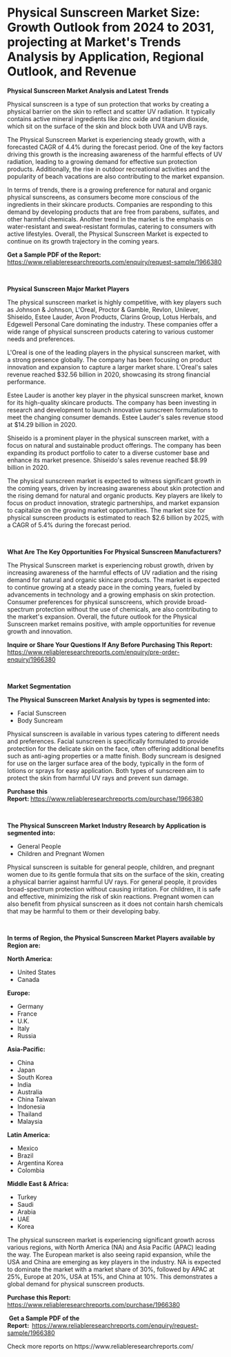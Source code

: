 <p><h1>Physical Sunscreen Market Size: Growth Outlook from 2024 to 2031, projecting at Market's Trends Analysis by Application, Regional Outlook, and Revenue</h1></p><p><strong>Physical Sunscreen Market Analysis and Latest Trends</strong></p>
<p><p>Physical sunscreen is a type of sun protection that works by creating a physical barrier on the skin to reflect and scatter UV radiation. It typically contains active mineral ingredients like zinc oxide and titanium dioxide, which sit on the surface of the skin and block both UVA and UVB rays.</p><p>The Physical Sunscreen Market is experiencing steady growth, with a forecasted CAGR of 4.4% during the forecast period. One of the key factors driving this growth is the increasing awareness of the harmful effects of UV radiation, leading to a growing demand for effective sun protection products. Additionally, the rise in outdoor recreational activities and the popularity of beach vacations are also contributing to the market expansion.</p><p>In terms of trends, there is a growing preference for natural and organic physical sunscreens, as consumers become more conscious of the ingredients in their skincare products. Companies are responding to this demand by developing products that are free from parabens, sulfates, and other harmful chemicals. Another trend in the market is the emphasis on water-resistant and sweat-resistant formulas, catering to consumers with active lifestyles. Overall, the Physical Sunscreen Market is expected to continue on its growth trajectory in the coming years.</p></p>
<p><strong>Get a Sample PDF of the Report:&nbsp;</strong> <a href="https://www.reliableresearchreports.com/enquiry/request-sample/1966380">https://www.reliableresearchreports.com/enquiry/request-sample/1966380</a></p>
<p>&nbsp;</p>
<p><strong>Physical Sunscreen Major Market Players</strong></p>
<p><p>The physical sunscreen market is highly competitive, with key players such as Johnson & Johnson, L'Oreal, Proctor & Gamble, Revlon, Unilever, Shiseido, Estee Lauder, Avon Products, Clarins Group, Lotus Herbals, and Edgewell Personal Care dominating the industry. These companies offer a wide range of physical sunscreen products catering to various customer needs and preferences.</p><p>L'Oreal is one of the leading players in the physical sunscreen market, with a strong presence globally. The company has been focusing on product innovation and expansion to capture a larger market share. L'Oreal's sales revenue reached $32.56 billion in 2020, showcasing its strong financial performance.</p><p>Estee Lauder is another key player in the physical sunscreen market, known for its high-quality skincare products. The company has been investing in research and development to launch innovative sunscreen formulations to meet the changing consumer demands. Estee Lauder's sales revenue stood at $14.29 billion in 2020.</p><p>Shiseido is a prominent player in the physical sunscreen market, with a focus on natural and sustainable product offerings. The company has been expanding its product portfolio to cater to a diverse customer base and enhance its market presence. Shiseido's sales revenue reached $8.99 billion in 2020.</p><p>The physical sunscreen market is expected to witness significant growth in the coming years, driven by increasing awareness about skin protection and the rising demand for natural and organic products. Key players are likely to focus on product innovation, strategic partnerships, and market expansion to capitalize on the growing market opportunities. The market size for physical sunscreen products is estimated to reach $2.6 billion by 2025, with a CAGR of 5.4% during the forecast period.</p></p>
<p>&nbsp;</p>
<p><strong>What Are The Key Opportunities For Physical Sunscreen Manufacturers?</strong></p>
<p><p>The Physical Sunscreen market is experiencing robust growth, driven by increasing awareness of the harmful effects of UV radiation and the rising demand for natural and organic skincare products. The market is expected to continue growing at a steady pace in the coming years, fueled by advancements in technology and a growing emphasis on skin protection. Consumer preferences for physical sunscreens, which provide broad-spectrum protection without the use of chemicals, are also contributing to the market's expansion. Overall, the future outlook for the Physical Sunscreen market remains positive, with ample opportunities for revenue growth and innovation.</p></p>
<p><strong>Inquire or Share Your Questions If Any Before Purchasing This Report:</strong> <a href="https://www.reliableresearchreports.com/enquiry/pre-order-enquiry/1966380">https://www.reliableresearchreports.com/enquiry/pre-order-enquiry/1966380</a></p>
<p>&nbsp;</p>
<p><strong>Market Segmentation</strong></p>
<p><strong>The Physical Sunscreen Market Analysis by types is segmented into:</strong></p>
<p><ul><li>Facial Sunscreen</li><li>Body Suncream</li></ul></p>
<p><p>Physical sunscreen is available in various types catering to different needs and preferences. Facial sunscreen is specifically formulated to provide protection for the delicate skin on the face, often offering additional benefits such as anti-aging properties or a matte finish. Body suncream is designed for use on the larger surface area of the body, typically in the form of lotions or sprays for easy application. Both types of sunscreen aim to protect the skin from harmful UV rays and prevent sun damage.</p></p>
<p><strong>Purchase this Report:&nbsp;</strong><a href="https://www.reliableresearchreports.com/purchase/1966380">https://www.reliableresearchreports.com/purchase/1966380</a></p>
<p>&nbsp;</p>
<p><strong>The Physical Sunscreen Market Industry Research by Application is segmented into:</strong></p>
<p><ul><li>General People</li><li>Children and Pregnant Women</li></ul></p>
<p><p>Physical sunscreen is suitable for general people, children, and pregnant women due to its gentle formula that sits on the surface of the skin, creating a physical barrier against harmful UV rays. For general people, it provides broad-spectrum protection without causing irritation. For children, it is safe and effective, minimizing the risk of skin reactions. Pregnant women can also benefit from physical sunscreen as it does not contain harsh chemicals that may be harmful to them or their developing baby.</p></p>
<p>&nbsp;</p>
<p><strong>In terms of Region, the Physical Sunscreen Market Players available by Region are:</strong></p>
<p>
    <p> <strong> North America: </strong>
        <ul>
            <li>United States</li>
            <li>Canada</li>
        </ul>
        </p> 
    <p> <strong> Europe: </strong>
        <ul>
            <li>Germany</li>
            <li>France</li>
            <li>U.K.</li>
            <li>Italy</li>
            <li>Russia</li>
        </ul>
        </p> 
    <p> <strong> Asia-Pacific: </strong>
        <ul>
            <li>China</li>
            <li>Japan</li>
            <li>South Korea</li>
            <li>India</li>
            <li>Australia</li>
            <li>China Taiwan</li>
            <li>Indonesia</li>
            <li>Thailand</li>
            <li>Malaysia</li>
        </ul>
        </p> 
    <p> <strong> Latin America: </strong>
        <ul>
            <li>Mexico</li>
            <li>Brazil</li>
            <li>Argentina Korea</li>
            <li>Colombia</li>
        </ul>
        </p> 
    <p> <strong> Middle East & Africa: </strong>
        <ul>
            <li>Turkey</li>
            <li>Saudi</li>
            <li>Arabia</li>
            <li>UAE</li>
            <li>Korea</li>
        </ul>
    </p>
    </p>
<p><p>The physical sunscreen market is experiencing significant growth across various regions, with North America (NA) and Asia Pacific (APAC) leading the way. The European market is also seeing rapid expansion, while the USA and China are emerging as key players in the industry. NA is expected to dominate the market with a market share of 30%, followed by APAC at 25%, Europe at 20%, USA at 15%, and China at 10%. This demonstrates a global demand for physical sunscreen products.</p></p>
<p><strong>Purchase this Report: </strong><a href="https://www.reliableresearchreports.com/purchase/1966380">https://www.reliableresearchreports.com/purchase/1966380</a></p>
<p>&nbsp;<strong>Get a Sample PDF of the Report:&nbsp;&nbsp;</strong><a href="https://www.reliableresearchreports.com/enquiry/request-sample/1966380">https://www.reliableresearchreports.com/enquiry/request-sample/1966380</a></p>
<p><strong></strong></p>
<p>Check more reports on https://www.reliableresearchreports.com/</p>